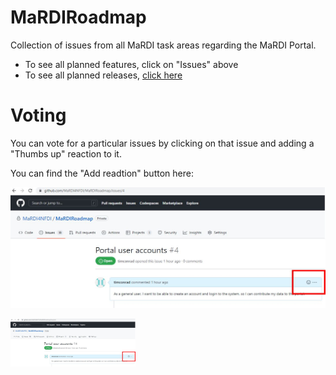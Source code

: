 # MaRDIRoadmap
Collection of issues from all MaRDI task areas regarding the MaRDI Portal. 

* To see all planned features, click on "Issues" above
* To see all planned releases, [click here](https://github.com/orgs/MaRDI4NFDI/projects/3)


# Voting
You can vote for a particular issues by clicking on that issue and adding a "Thumbs up" reaction to it.

You can find the "Add readtion" button here: 

![](images/add_reaction.jpg)


<img src="https://github.com/MaRDI4NFDI/MaRDIRoadmap/blob/main/images/add_reaction.jpg" width="200" />
